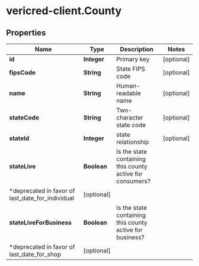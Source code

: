 # vericred-client.County

## Properties
Name | Type | Description | Notes
------------ | ------------- | ------------- | -------------
**id** | **Integer** | Primary key | [optional] 
**fipsCode** | **String** | State FIPS code | [optional] 
**name** | **String** | Human-readable name | [optional] 
**stateCode** | **String** | Two-character state code | [optional] 
**stateId** | **Integer** | state relationship | [optional] 
**stateLive** | **Boolean** | Is the state containing this county active for consumers?
                  *deprecated in favor of last_date_for_individual | [optional] 
**stateLiveForBusiness** | **Boolean** | Is the state containing this county active for business?
                  *deprecated in favor of last_date_for_shop | [optional] 


